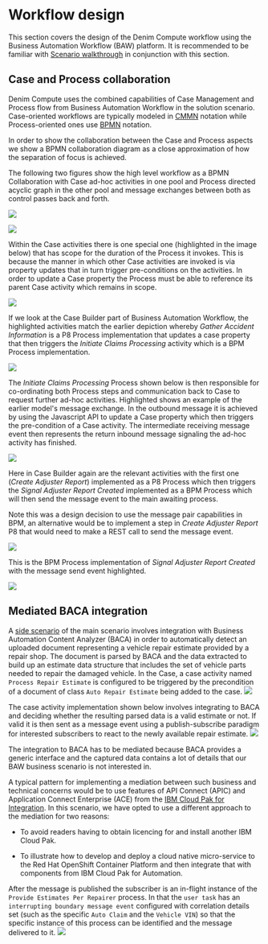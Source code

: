# Workflow design  

This section covers the design of the Denim Compute workflow using the Business Automation Workflow (BAW) platform. It is recommended to be familiar with [Scenario walkthrough](../usecase/resources/denim-compute-scenario-walkthrough.pdf) in conjunction with this section.

## Case and Process collaboration  
Denim Compute uses the combined capabilities of Case Management and Process flow from Business Automation Workflow in the solution scenario. Case-oriented workflows are typically modeled in [CMMN](https://www.omg.org/spec/CMMN/About-CMMN/) notation while Process-oriented ones use [BPMN](http://www.bpmn.org/) notation.

In order to show the collaboration between the Case and Process aspects we show a BPMN collaboration diagram as a close approximation of how the separation of focus is achieved.

The following two figures show the high level workflow as a BPMN Collaboration with Case ad-hoc activities in one pool and Process directed acyclic graph in the other pool and message exchanges between both as control passes back and forth.

![](images/workflow-design1.png)

![](images/workflow-design2.png)

Within the Case activities there is one special one (highlighted in the image below) that has scope for the duration of the Process it invokes. This is because the manner in which other Case activities are invoked is via property updates that in turn trigger pre-conditions on the activities. In order to update a Case property the Process must be able to reference its parent Case activity which remains in scope.

![](images/workflow-design3.png)

If we look at the Case Builder part of Business Automation Workflow, the highlighted activities match the earlier depiction whereby *Gather Accident Information* is a P8 Process implementation that updates a case property that then triggers the *Initiate Claims Processing* activity which is a BPM Process implementation.

![](images/workflow-design4.png)

The *Initiate Claims Processing* Process shown below is then responsible for co-ordinating both Process steps and communication back to Case to request further ad-hoc activities. Highlighted shows an example of the earlier model's message exchange. In the outbound message it is achieved by using the Javascript API to update a Case property which then triggers the pre-condition of a Case activity. The intermediate receiving message event then represents the return inbound message signaling the ad-hoc activity has finished.

![](images/workflow-design5.png)

Here in Case Builder again are the relevant activities with the first one (*Create Adjuster Report*) implemented as a P8 Process which then triggers the *Signal Adjuster Report Created* implemented as a BPM Process which will then send the message event to the main awaiting process.

Note this was a design decision to use the message pair capabilities in BPM, an alternative would be to implement a step in *Create Adjuster Report* P8 that would need to make a REST call to send the message event.

![](images/workflow-design6.png)

This is the BPM Process implementation of *Signal Adjuster Report Created* with the message send event highlighted.

![](images/workflow-design7.png)

## Mediated BACA integration
A [side scenario](/usecase/baca-scenario-walkthrough/) of the main scenario involves integration with Business Automation Content Analyzer (BACA) in order to automatically detect an uploaded document representing a vehicle repair estimate provided by a repair shop. The document is parsed by BACA and the data extracted to build up an estimate data structure that includes the set of vehicle parts needed to repair the damaged vehicle. In the Case, a case activity named `Process Repair Estimate` is configured to be triggered by the precondition of a document of class `Auto Repair Estimate` being added to the case.
![](images/workflow-design8.png)

The case activity implementation shown below involves integrating to BACA and deciding whether the resulting parsed data is a valid estimate or not. If valid it is then sent as a message event using a publish-subscribe paradigm for interested subscribers to react to the newly available repair estimate.
![](images/workflow-design9.png)

The integration to BACA has to be mediated because BACA provides a generic interface and the captured data contains a lot of details that our BAW business scenario is not interested in.

A typical pattern for implementing a mediation between such business and technical concerns would be to use features of API Connect (APIC) and Application Connect Enterprise (ACE) from the [IBM Cloud Pak for Integration](https://www.ibm.com/cloud/cloud-pak-for-integration). In this scenario, we have opted to use a different approach to the mediation for two reasons:

 - To avoid readers having to obtain licencing for and install another IBM Cloud Pak.
 
 - To illustrate how to develop and deploy a cloud native micro-service to the Red Hat OpenShift Container Platform and then integrate that with components from IBM Cloud Pak for Automation.

After the message is published the subscriber is an in-flight instance of the `Provide Estimates Per Repairer`  process. In that the `user task` has an `interrupting boundary message event` configured with correlation details set (such as the specific `Auto Claim` and the `Vehicle VIN`) so that the specific instance of this process can be identified and the message delivered to it.
![](images/workflow-design10.png)

